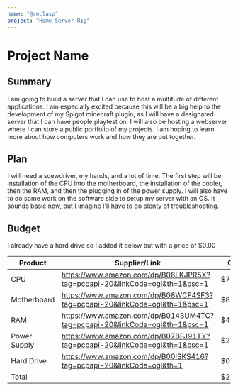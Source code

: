 ```yaml
---
name: "@reclasp"
project: "Home Server Rig"
---
```


# Project Name

## Summary

I am going to build a server that I can use to host a multitude of different applications. I am especially excited because this will be a big help to the development of my Spigot minecraft plugin, as I will have a designated server that I can have people playtest on. I will also be hosting a webserver where I can store a public portfolio of my projects. I am hoping to learn more about how computers work and how they are put together.

## Plan

I will need a scewdriver, my hands, and a lot of time. The first step will be installation of the CPU into the motherboard, the installation of the cooler, then the RAM, and then the plugging in of the power supply. I will also have to do some work on the software side to setup my server with an OS. It sounds basic now, but I imagine I'll have to do plenty of troubleshooting.

## Budget

I already have a hard drive so I added it below but with a price of $0.00

| Product         | Supplier/Link                         | Cost   |
| --------------- | ------------------------------------- | ------ |
| CPU | https://www.amazon.com/dp/B08LKJPR5X?tag=pcpapi-20&linkCode=ogi&th=1&psc=1 | $74.97  |
| Motherboard | https://www.amazon.com/dp/B08WCF4SF3?tag=pcpapi-20&linkCode=ogi&th=1&psc=1  | $89.99 |
| RAM | https://www.amazon.com/dp/B0143UM4TC?tag=pcpapi-20&linkCode=ogi&th=1&psc=1  | $48.99 |
| Power Supply | https://www.amazon.com/dp/B07BFJ91TY?tag=pcpapi-20&linkCode=ogi&th=1&psc=1  | $29.99 |
| Hard Drive | https://www.amazon.com/dp/B00ISKS416?tag=pcpapi-20&linkCode=ogi&th=1  | $0.00 |
| Total           |                                       | $248.17 |
